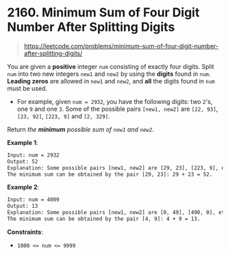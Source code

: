 # 2160. Minimum Sum of Four Digit Number After Splitting Digits

> <https://leetcode.com/problems/minimum-sum-of-four-digit-number-after-splitting-digits/>

You are given a **positive** integer `num` consisting of exactly four digits.
Split `num` into two new integers `new1` and `new2` by using the **digits**
found in `num`. **Leading zeros** are allowed in `new1` and `new2`, and **all**
the digits found in `num` must be used.

- For example, given `num = 2932`, you have the following digits: two `2`'s,
  one `9` and one `3`. Some of the possible pairs `[new1, new2]` are
  `[22, 93]`, `[23, 92]`, `[223, 9]` and `[2, 329]`.

Return *the **minimum** possible sum of `new1` and `new2`*.

**Example 1**:

```txt
Input: num = 2932
Output: 52
Explanation: Some possible pairs [new1, new2] are [29, 23], [223, 9], etc.
The minimum sum can be obtained by the pair [29, 23]: 29 + 23 = 52.
```

**Example 2**:

```txt
Input: num = 4009
Output: 13
Explanation: Some possible pairs [new1, new2] are [0, 49], [490, 0], etc.
The minimum sum can be obtained by the pair [4, 9]: 4 + 9 = 13.
```

**Constraints**:

- `1000 <= num <= 9999`
